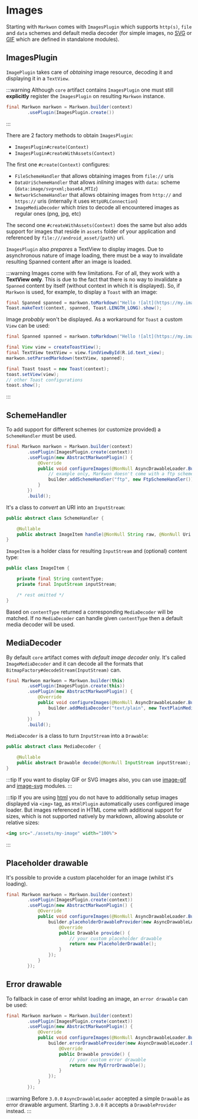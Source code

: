 # Images

Starting with <Badge text="3.0.0" /> `Markwon` comes with `ImagesPlugin`
which supports `http(s)`, `file` and `data` schemes and default media
decoder (for simple images, no [SVG](/docs/v3/image/svg.md) or [GIF](/docs/v3/image/gif.md) which
are defined in standalone modules).

## ImagesPlugin

`ImagePlugin` takes care of _obtaining_ image resource, decoding it and displaying it in a `TextView`.

:::warning
Although `core` artifact contains `ImagesPlugin` one must 
still **explicitly** register the `ImagesPlugin` on resulting `Markwon`
instance.
```java
final Markwon markwon = Markwon.builder(context)
        .usePlugin(ImagesPlugin.create())
```
:::

There are 2 factory methods to obtain `ImagesPlugin`:
* `ImagesPlugin#create(Context)`
* `ImagesPlugin#createWithAssets(Context)`

The first one `#create(Context)` configures:
* `FileSchemeHandler` that allows obtaining images from `file://` uris
* `DataUriSchemeHandler` that allows _inlining_ images with `data:` 
  scheme (`data:image/svg+xml;base64,MTIz`)
* `NetworkSchemeHandler` that allows obtaining images from `http://` and `https://` uris
  (internally it uses `HttpURLConnection`)
* `ImageMediaDecoder` which _tries_ to decode all encountered images as regular ones (png, jpg, etc)

The second one `#createWithAssets(Context)` does the same but also adds support
for images that reside in `assets` folder of your application and
referenced by `file:///android_asset/{path}` uri.

`ImagesPlugin` also _prepares_ a TextView to display images. Due to asynchronous
nature of image loading, there must be a way to invalidate resulting Spanned 
content after an image is loaded.

:::warning
Images come with few limitations. For of all, they work with a **TextView only**.
This is due to the fact that there is no way to invalidate a `Spanned` content
by itself (without context in which it is displayed). So, if `Markwon` is used,
for example, to display a `Toast` with an image:

```java
final Spanned spanned = markwon.toMarkdown("Hello ![alt](https://my.image/1.JPG)");
Toast.makeText(context, spanned, Toast.LENGTH_LONG).show();
```

Image _probably_ won't be displayed. As a workaround for `Toast` a custom `View`
can be used:

```java
final Spanned spanned = markwon.toMarkdown("Hello ![alt](https://my.image/1.JPG)");

final View view = createToastView();
final TextView textView = view.findViewById(R.id.text_view);
markwon.setParsedMarkdown(textView, spanned);

final Toast toast = new Toast(context);
toast.setView(view);
// other Toast configurations
toast.show();
```
:::

## SchemeHandler

To add support for different schemes (or customize provided) a `SchemeHandler` must be used.

```java
final Markwon markwon = Markwon.builder(context)
        .usePlugin(ImagesPlugin.create(context))
        .usePlugin(new AbstractMarkwonPlugin() {
            @Override
            public void configureImages(@NonNull AsyncDrawableLoader.Builder builder) {
                // example only, Markwon doesn't come with a ftp scheme handler
                builder.addSchemeHandler("ftp", new FtpSchemeHandler());
            }
        })
        .build();
```

It's a class to _convert_ an URI into an `InputStream`:

```java
public abstract class SchemeHandler {

    @Nullable
    public abstract ImageItem handle(@NonNull String raw, @NonNull Uri uri);
}
```

`ImageItem` is a holder class for resulting `InputStream` and (optional)
content type:

```java
public class ImageItem {

    private final String contentType;
    private final InputStream inputStream;

    /* rest omitted */
}
```

Based on `contentType` returned a corresponding `MediaDecoder` will be matched.
If no `MediaDecoder` can handle given `contentType` then a default media decoder will
be used.

## MediaDecoder

By default `core` artifact comes with _default image decoder_ only. It's called
`ImageMediaDecoder` and it can decode all the formats that `BitmapFactory#decodeStream(InputStream)`
can.

```java
final Markwon markwon = Markwon.builder(this)
        .usePlugin(ImagesPlugin.create(this))
        .usePlugin(new AbstractMarkwonPlugin() {
            @Override
            public void configureImages(@NonNull AsyncDrawableLoader.Builder builder) {
                builder.addMediaDecoder("text/plain", new TextPlainMediaDecoder());
            }
        })
        .build();

```

`MediaDecoder` is a class to turn `InputStream` into a `Drawable`:

```java
public abstract class MediaDecoder {

    @Nullable
    public abstract Drawable decode(@NonNull InputStream inputStream);
}
```

:::tip
If you want to display GIF or SVG images also, you can use [image-gif](/docs/v3/image/gif.md)
and [image-svg](/docs/v3/image/svg.md) modules.
:::

:::tip
If you are using [html](/docs/v3/html/) you do not have to additionally setup
images displayed via `<img>` tag, as `HtmlPlugin` automatically uses configured
image loader. But images referenced in HTML come with additional support for
sizes, which is not supported natively by markdown, allowing absolute or relative sizes:

```html
<img src="./assets/my-image" width="100%">
```
:::

## Placeholder drawable <Badge text="3.0.0" />

It's possible to provide a custom placeholder for an image (whilst it's loading).

```java
final Markwon markwon = Markwon.builder(context)
        .usePlugin(ImagesPlugin.create(context))
        .usePlugin(new AbstractMarkwonPlugin() {
            @Override
            public void configureImages(@NonNull AsyncDrawableLoader.Builder builder) {
                builder.placeholderDrawableProvider(new AsyncDrawableLoader.DrawableProvider() {
                    @Override
                    public Drawable provide() {
                        // your custom placeholder drawable
                        return new PlaceholderDrawable();
                    }
                });
            }
        });
```

## Error drawable <Badge text="3.0.0" />

To fallback in case of error whilst loading an image, an `error drawable` can be used:


```java
final Markwon markwon = Markwon.builder(context)
        .usePlugin(ImagesPlugin.create(context))
        .usePlugin(new AbstractMarkwonPlugin() {
            @Override
            public void configureImages(@NonNull AsyncDrawableLoader.Builder builder) {
                builder.errorDrawableProvider(new AsyncDrawableLoader.DrawableProvider() {
                    @Override
                    public Drawable provide() {
                        // your custom error drawable
                        return new MyErrorDrawable();
                    }
                });
            }
        });
```

:::warning
Before `3.0.0` `AsyncDrawableLoader` accepted a simple `Drawable` as error drawable
argument. Starting `3.0.0` it accepts a `DrawableProvider` instead.
:::
